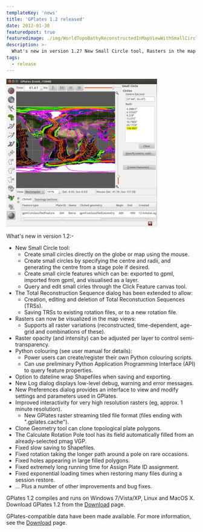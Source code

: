```yaml
---
templateKey: 'news'
title: 'GPlates 1.2 released'
date: 2012-01-30
featuredpost: true
featuredimage: ./img/WorldTopoBathyReconstructedInMapViewWithSmallCircle-399x389.png
description: >-
  What's new in version 1.2? New Small Circle tool, Rasters in the map views, Python colouring, etc...
tags:
  - release
---
```


![GPlates 1.2 released](./img/WorldTopoBathyReconstructedInMapViewWithSmallCircle-399x389.png)

What's new in version 1.2:-

* New Small Circle tool:
  * Create small circles directly on the globe or map using the mouse.
  * Create small circles by specifying the centre and radii, and generating the centre from a stage pole if desired.
  * Create small circle features which can be: exported to gpml, imported from gpml, and visualised as a layer.
  * Query and edit small cirles through the Click Feature canvas tool.
* The Total Reconstruction Sequence dialog has been extended to allow:
  * Creation, editing and deletion of Total Reconstuction Sequences (TRSs).
  * Saving TRSs to existing rotation files, or to a new rotation file.
* Rasters can now be visualized in the map views:
  * Supports all raster variations (reconstructed, time-dependent, age-grid and combinations of these).
* Raster opacity (and intensity) can be adjusted per layer to control semi-transparency.
* Python colouring (see user manual for details):
  * Power users can create/register their own Python colouring scripts.
  * Can use preliminary Python Application Programming Interface (API) to query feature properties.
* Option to dateline wrap Shapefiles when saving and exporting.
* New Log dialog displays low-level debug, warning and error messages.
* New Preferences dialog provides an interface to view and modify settings and parameters used in GPlates.
* Improved interactivity for very high resolution rasters (eg, approx. 1 minute resolution).
  * New GPlates raster streaming tiled file format (files ending with ".gplates.cache").
* Clone Geometry tool can clone topological plate polygons.
* The Calculate Rotation Pole tool has its field automatically filled from an already-selected pmag VGP.
* Fixed slow saving to Shapefiles.
* Fixed rotation taking the longer path around a pole on rare occasions.
* Fixed holes appearing in large filled polygons.
* Fixed extremely long running time for Assign Plate ID assignment.
* Fixed exponential loading times when restoring many files during a session restore.
* ... Plus a number of other improvements and bug fixes.

GPlates 1.2 compiles and runs on Windows 7/Vista/XP, Linux and MacOS X. Download GPlates 1.2 from the [Download](/download) page.

GPlates-compatible data have been made available. For more information, see the [Download](/download) page.

